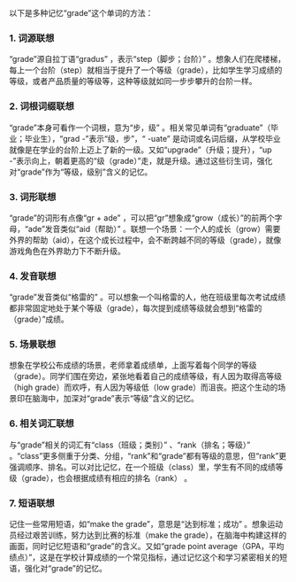 以下是多种记忆“grade”这个单词的方法：

### 1. 词源联想
“grade”源自拉丁语“gradus” ，表示“step（脚步；台阶）” 。想象人们在爬楼梯，每上一个台阶（step）就相当于提升了一个等级（grade），比如学生学习成绩的等级，或者产品质量的等级等，这种等级就如同一步步攀升的台阶一样。

### 2. 词根词缀联想
“grade”本身可看作一个词根，意为“步，级” 。相关常见单词有“graduate”（毕业；毕业生），“grad -”表示“级，步”，“ -uate” 是动词或名词后缀，从学校毕业就像是在学业的台阶上迈上了新的一级。又如“upgrade”（升级；提升），“up -”表示向上，朝着更高的“级（grade）”走，就是升级。通过这些衍生词，强化对“grade”作为“等级，级别”含义的记忆。

### 3. 词形联想
“grade”的词形有点像“gr + ade” ，可以把“gr”想象成“grow（成长）”的前两个字母，“ade”发音类似“aid（帮助）” 。联想一个场景：一个人的成长（grow）需要外界的帮助（aid），在这个成长过程中，会不断跨越不同的等级（grade），就像游戏角色在外界助力下不断升级。

### 4. 发音联想
“grade”发音类似“格雷的” 。可以想象一个叫格雷的人，他在班级里每次考试成绩都非常固定地处于某个等级（grade），每次提到成绩等级就会想到“格雷的（grade）”成绩。

### 5. 场景联想
想象在学校公布成绩的场景，老师拿着成绩单，上面写着每个同学的等级（grade）。同学们围在旁边，紧张地看着自己的成绩等级，有人因为取得高等级（high grade）而欢呼，有人因为等级低（low grade）而沮丧。把这个生动的场景印在脑海中，加深对“grade”表示“等级”含义的记忆。

### 6. 相关词汇联想
与“grade”相关的词汇有“class（班级；类别）” 、“rank（排名；等级）” 。“class”更多侧重于分类、分组，“rank”和“grade”都有等级的意思，但“rank”更强调顺序、排名。可以对比记忆，在一个班级（class）里，学生有不同的成绩等级（grade），也会根据成绩有相应的排名（rank） 。

### 7. 短语联想
记住一些常用短语，如“make the grade”，意思是“达到标准；成功” 。想象运动员经过艰苦训练，努力达到比赛的标准（make the grade），在脑海中构建这样的画面，同时记忆短语和“grade”的含义。又如“grade point average（GPA，平均绩点）”，这是在学校计算成绩的一个常见指标，通过记忆这个和学习紧密相关的短语，强化对“grade”的记忆。 